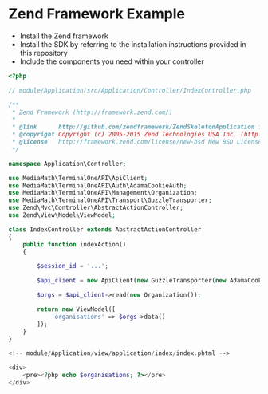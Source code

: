 # Zend Framework Example

- Install the Zend framework
- Install the SDK by referring to the installation instructions provided in this repository
- Include the components you need within your controller

```php
<?php

// module/Application/src/Application/Controller/IndexController.php

/**
 * Zend Framework (http://framework.zend.com/)
 *
 * @link      http://github.com/zendframework/ZendSkeletonApplication for the canonical source repository
 * @copyright Copyright (c) 2005-2015 Zend Technologies USA Inc. (http://www.zend.com)
 * @license   http://framework.zend.com/license/new-bsd New BSD License
 */

namespace Application\Controller;

use MediaMath\TerminalOneAPI\ApiClient;
use MediaMath\TerminalOneAPI\Auth\AdamaCookieAuth;
use MediaMath\TerminalOneAPI\Management\Organization;
use MediaMath\TerminalOneAPI\Transport\GuzzleTransporter;
use Zend\Mvc\Controller\AbstractActionController;
use Zend\View\Model\ViewModel;

class IndexController extends AbstractActionController
{
    public function indexAction()
    {

        $session_id = '...';

        $api_client = new ApiClient(new GuzzleTransporter(new AdamaCookieAuth($session_id)));

        $orgs = $api_client->read(new Organization());

        return new ViewModel([
            'organisations' => $orgs->data()
        ]);
    }
}
```

```php
<!-- module/Application/view/application/index/index.phtml -->

<div>
    <pre><?php echo $organisations; ?></pre>
</div>
```